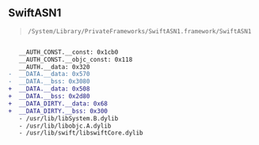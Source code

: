 ## SwiftASN1

> `/System/Library/PrivateFrameworks/SwiftASN1.framework/SwiftASN1`

```diff

   __AUTH_CONST.__const: 0x1cb0
   __AUTH_CONST.__objc_const: 0x118
   __AUTH.__data: 0x320
-  __DATA.__data: 0x570
-  __DATA.__bss: 0x3080
+  __DATA.__data: 0x508
+  __DATA.__bss: 0x2d80
+  __DATA_DIRTY.__data: 0x68
+  __DATA_DIRTY.__bss: 0x300
   - /usr/lib/libSystem.B.dylib
   - /usr/lib/libobjc.A.dylib
   - /usr/lib/swift/libswiftCore.dylib

```
